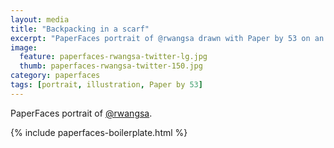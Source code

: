 ```yaml
---
layout: media
title: "Backpacking in a scarf"
excerpt: "PaperFaces portrait of @rwangsa drawn with Paper by 53 on an iPad."
image: 
  feature: paperfaces-rwangsa-twitter-lg.jpg
  thumb: paperfaces-rwangsa-twitter-150.jpg
category: paperfaces
tags: [portrait, illustration, Paper by 53]
---
```


PaperFaces portrait of [@rwangsa](http://twitter.com/rwangsa).

{% include paperfaces-boilerplate.html %}